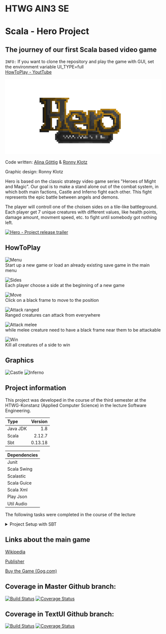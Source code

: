 # HTWG AIN3 SE 
Scala - Hero Project
=====================================================
## The journey of our first Scala based video game
`INFO:` If you want to clone the repository and play the game with GUI, set the environment variable UI_TYPE=full <br>
[HowToPlay - YoutTube](https://youtu.be/xgbU-B7nY3g)


![](src/main/scala/de/htwg/se/aview/Graphics/UI/Font.png)

Code written: [Alina Göttig](https://github.com/AlinaGoettig) & [Ronny Klotz](https://github.com/ShuraBlack)

Graphic design: Ronny Klotz

Hero is based on the classic strategy video game series "Heroes of Might and Magic". 
Our goal is to make a stand alone out of the combat system, in which both main factions, Castle and Inferno fight each other.
This fight represents the epic battle between angels and demons.

The player will controll one of the choisen sides on a tile-like battleground. Each player get 7 unique creatures with
different values, like health points, damage amount, movment speed, etc. to fight until somebody got nothing left.

[![Hero - Project release trailer](https://s12.directupload.net/images/210116/yfv8fb55.png)](https://youtu.be/WEJsVZXKBGw "Hero - Project release trailer")

## HowToPlay
![Menu](https://s12.directupload.net/images/210123/rj5drxze.gif)
<br> Start up a new game or load an already existing save game in the main menu

![Sides](https://s12.directupload.net/images/210123/oy9xmx5u.gif)
<br> Each player choose a side at the beginning of a new game

![Move](https://s12.directupload.net/images/210123/nexl58h2.gif)
<br> Click on a black frame to move to the position

![Attack ranged](https://s12.directupload.net/images/210123/qfwuhx9n.gif)
<br> Ranged creatures can attack from everywhere

![Attack melee](https://s12.directupload.net/images/210123/pk65or2n.gif)
<br> while melee creature need to have a black frame near them to be attackable

![Win](https://s12.directupload.net/images/210123/nht7qkzs.gif)
<br> Kill all creatures of a side to win

## Graphics

![Castle](https://s12.directupload.net/images/210123/iq2u8twz.png)
![Inferno](https://s12.directupload.net/images/210123/j7g4vxtw.png)

## Project information

This project was developed in the course of the third semester at the HTWG-Konstanz (Applied Computer Science) in the lecture
Software Engineering.

Type | Version
:--- | ---:
Java JDK  | 1.8 
Scala | 2.12.7
Sbt | 0.13.18

Dependencies |
:--- |
Junit  |
Scala Swing |
Scalastic |
Scala Guice |
Scala Xml |
Play Json |
Util Audio |

The following tasks were completed in the course of the lecture

<details>
           <summary>Project Setup with SBT</summary>
           <p>https://docs.google.com/presentation/d/13fk7v-o_IGjkKX0sRm0QcYclKFEbQiGEKupY5_gqZYw/edit</p>
           <summary>Version Control Systems - Git</summary>
           <p>https://moodle.htwg-konstanz.de/moodle/mod/url/view.php?id=126192</p>
</details>

## Links about the main game

[Wikipedia](https://de.wikipedia.org/wiki/Heroes_of_Might_%26_Magic_3)

[Publisher](https://www.ubisoft.com/de-de/game/heroes-of-might-and-magic-3-hd)

[Buy the Game (Gog.com)](https://www.gog.com/game/heroes_of_might_and_magic_3_complete_edition)


## Coverage in Master Github branch:

[![Build Status](https://travis-ci.org/AlinaGoettig/hero.svg?branch=master)](https://travis-ci.org/AlinaGoettig/hero)
[![Coverage Status](https://coveralls.io/repos/github/AlinaGoettig/hero/badge.svg?branch=master)](https://coveralls.io/github/AlinaGoettig/hero?branch=master)

## Coverage in TextUI Github branch:

[![Build Status](https://travis-ci.org/AlinaGoettig/hero.svg?branch=master)](https://travis-ci.org/AlinaGoettig/hero)
[![Coverage Status](https://coveralls.io/repos/github/AlinaGoettig/hero/badge.svg?branch=TextUI)](https://coveralls.io/github/AlinaGoettig/hero?branch=TextUI)
